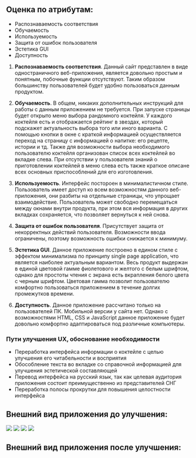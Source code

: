 ## Оценка по атрибутам:
 - Распознаваемость соответствия
 - Обучаемость
 - Используемость 
 - Защита от ошибок пользователя
 - Эстетика GUI
 - Доступность

1. **Распознаваемость соответствия**. Данный сайт представлен в виде одностраничного веб-приложения, является довольно простым и понятным, побочные функции отсутствуют. Таким образом большинству пользователей будет удобно пользоваться данным продуктом.

2. **Обучаемость**. В общем, никаких дополнительных инструкций для работы с данным приложением не требуется. При запуске страницы будет открыто меню выбора рандомного коктейля. У каждого коктейля есть и отображается рейтинг в звездах, который подскажет актуальность выбора того или иного варианта. С помощью кнопки в окне с краткой информацией осуществляется переход на страницу с информацией о напитке: его рецепте, истории и тд. Также для возможности выбора необходимого пользователю коктейля организован список всех коктейлей во вкладке слева. При отсутствии у пользователя знаний о приготовлении коктейлей в меню слева есть также краткое описане всех основных приспособлений для его изготовления.

3. **Используемость**. Интерфейс постороен в минималистичном стиле. Пользователь имеет доступ ко всем возможностям данного веб-приложения, они разбиты на отдельные страницы, что упрощает взаимодействие. Пользователь может свободно перемещаться между окнами внутри продукта, при этом вся информация в других вкладках сохраняется, что позволяет вернуться к ней снова.

4. **Защита от ошибок пользователя**. Присутствует защита от некорректных действий пользователя. Возможности ввода ограничены, поэтому возможность ошибки снижается к минимуму.

5. **Эстетика GUI**. Данное приложение построено в едином стиле с эффектом минимализма по принципу single page application, что является наиболее актуальным вариантом. Весь продукт выдержан в единой цветовой гамме фиолетового и желтого с белым шрифтом, однако для простоты чтения с экрана есть вкрапления белого цвета с черным шрифтом. Цветовая гамма позволит пользователю комфортно пользоваться приложением в течение долгих промежутков времени.

6. **Доступность**. Данное приложение рассчитано только на пользователей ПК. Мобильной версии у сайта нет. Однако с возможностями HTML, CSS и JavaScript данное приложение будет довольно комфортно адаптироваться под различные компьютеры.

### Пути улучшения UX, обоснование необходимости

* Переработка интерфейса информации о коктейле с целью улучшения его читабельности и восприятия </br>
* Обособление текста во вкладке со справочной информацией для улучшения эстетической составляющей </br>
* Перевод интерфейса на русский язык, так как целевая аудитория приложения состоит преимущественно из представителей СНГ </br>
* Переработка полосы прокрутки для повышения целостности интерфейса </br>

## Внешний вид приложения до улучшения: 

![](https://github.com/NWarragal/TIPSY/blob/master/docs/UX%20improvement/screenshots/old1.jpg)
![](https://github.com/NWarragal/TIPSY/blob/master/docs/UX%20improvement/screenshots/old3.jpg)
![](https://github.com/NWarragal/TIPSY/blob/master/docs/UX%20improvement/screenshots/old4.jpg)
![](https://github.com/NWarragal/TIPSY/blob/master/docs/UX%20improvement/screenshots/old5.jpg)

## Внешний вид приложения после улучшения: 

![]()
![]()
![]()
![]()
![]()
